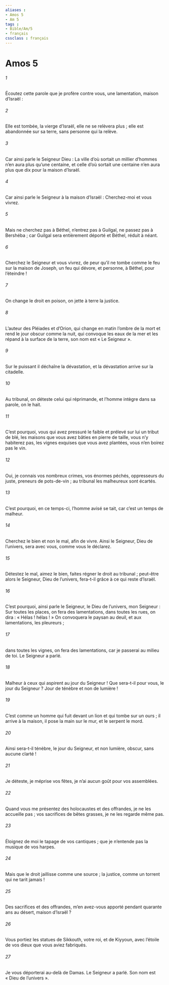 ```yaml
---
aliases : 
- Amos 5
- Am 5
tags : 
- Bible/Am/5
- français
cssclass : français
---
```


# Amos 5

###### 1
Écoutez cette parole que je profère contre vous,
une lamentation, maison d’Israël :
###### 2
Elle est tombée, la vierge d’Israël,
elle ne se relèvera plus ;
elle est abandonnée sur sa terre,
sans personne qui la relève.
###### 3
Car ainsi parle le Seigneur Dieu :
La ville d’où sortait un millier d’hommes
n’en aura plus qu’une centaine,
et celle d’où sortait une centaine
n’en aura plus que dix
pour la maison d’Israël.
###### 4
Car ainsi parle le Seigneur à la maison d’Israël :
Cherchez-moi et vous vivrez.
###### 5
Mais ne cherchez pas à Béthel,
n’entrez pas à Guilgal,
ne passez pas à Bershéba ;
car Guilgal sera entièrement déporté
et Béthel, réduit à néant.
###### 6
Cherchez le Seigneur et vous vivrez,
de peur qu’il ne tombe comme le feu sur la maison de Joseph,
un feu qui dévore,
et personne, à Béthel, pour l’éteindre !
###### 7
On change le droit en poison,
on jette à terre la justice.
###### 8
L’auteur des Pléiades et d’Orion,
qui change en matin l’ombre de la mort
et rend le jour obscur comme la nuit,
qui convoque les eaux de la mer
et les répand à la surface de la terre,
son nom est « Le Seigneur ».
###### 9
Sur le puissant il déchaîne la dévastation,
et la dévastation arrive sur la citadelle.
###### 10
Au tribunal, on déteste celui qui réprimande,
et l’homme intègre dans sa parole, on le hait.
###### 11
C’est pourquoi, vous qui avez pressuré le faible
et prélevé sur lui un tribut de blé,
les maisons que vous avez bâties en pierre de taille,
vous n’y habiterez pas,
les vignes exquises que vous avez plantées,
vous n’en boirez pas le vin.
###### 12
Oui, je connais vos nombreux crimes,
vos énormes péchés,
oppresseurs du juste, preneurs de pots-de-vin ;
au tribunal les malheureux sont écartés.
###### 13
C’est pourquoi, en ce temps-ci,
l’homme avisé se tait,
car c’est un temps de malheur.
###### 14
Cherchez le bien et non le mal,
afin de vivre.
Ainsi le Seigneur, Dieu de l’univers, sera avec vous,
comme vous le déclarez.
###### 15
Détestez le mal, aimez le bien,
faites régner le droit au tribunal ;
peut-être alors le Seigneur, Dieu de l’univers,
fera-t-il grâce à ce qui reste d’Israël.
###### 16
C’est pourquoi, ainsi parle le Seigneur,
le Dieu de l’univers, mon Seigneur :
Sur toutes les places, on fera des lamentations,
dans toutes les rues, on dira : « Hélas ! hélas ! »
On convoquera le paysan au deuil,
et aux lamentations, les pleureurs ;
###### 17
dans toutes les vignes, on fera des lamentations,
car je passerai au milieu de toi.
Le Seigneur a parlé.
###### 18
Malheur à ceux qui aspirent au jour du Seigneur !
Que sera-t-il pour vous, le jour du Seigneur ?
Jour de ténèbre et non de lumière !
###### 19
C’est comme un homme qui fuit devant un lion
et qui tombe sur un ours ;
il arrive à la maison, il pose la main sur le mur,
et le serpent le mord.
###### 20
Ainsi sera-t-il ténèbre, le jour du Seigneur,
et non lumière,
obscur, sans aucune clarté !
###### 21
Je déteste, je méprise vos fêtes,
je n’ai aucun goût pour vos assemblées.
###### 22
Quand vous me présentez des holocaustes et des offrandes,
je ne les accueille pas ;
vos sacrifices de bêtes grasses,
je ne les regarde même pas.
###### 23
Éloignez de moi le tapage de vos cantiques ;
que je n’entende pas la musique de vos harpes.
###### 24
Mais que le droit jaillisse comme une source ;
la justice, comme un torrent qui ne tarit jamais !
###### 25
Des sacrifices et des offrandes, m’en avez-vous apporté
pendant quarante ans au désert, maison d’Israël ?
###### 26
Vous portiez les statues de Sikkouth, votre roi, et de Kiyyoun,
avec l’étoile de vos dieux que vous aviez fabriqués.
###### 27
Je vous déporterai au-delà de Damas.
Le Seigneur a parlé.
Son nom est « Dieu de l’univers ».
